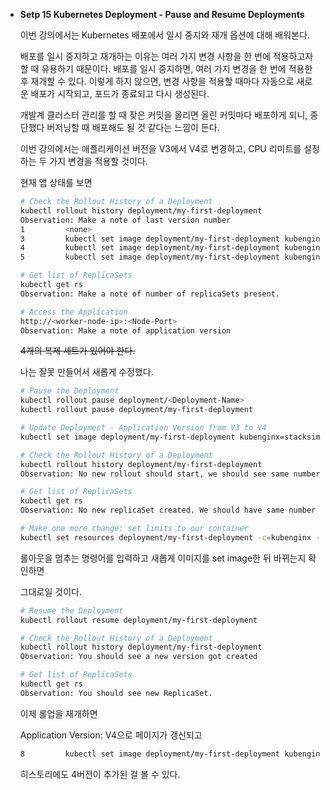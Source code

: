 - **Setp 15 Kubernetes Deployment - Pause and Resume Deployments**
    
    
    이번 강의에서는 Kubernetes 배포에서 일시 중지와 재개 옵션에 대해 배워본다.
    
    배포를 일시 중지하고 재개하는 이유는 여러 가지 변경 사항을 한 번에 적용하고자 할 때 유용하기 때문이다. 배포를 일시 중지하면, 여러 가지 변경을 한 번에 적용한 후 재개할 수 있다. 이렇게 하지 않으면, 변경 사항을 적용할 때마다 자동으로 새로운 배포가 시작되고, 포드가 종료되고 다시 생성된다.
    
    개발계 클러스터 관리를 할 때 잦은 커밋을 올리면 올린 커밋마다 배포하게 되니, 중단했다 버저닝할 때 배포해도 될 것 같다는 느낌이 든다.
    
    이번 강의에서는 애플리케이션 버전을 V3에서 V4로 변경하고, CPU 리미트를 설정하는 두 가지 변경을 적용할 것이다.
    
    현재 앱 상태를 보면
    
    ```bash
    # Check the Rollout History of a Deployment
    kubectl rollout history deployment/my-first-deployment  
    Observation: Make a note of last version number
    1         <none>
    3         kubectl set image deployment/my-first-deployment kubenginx=stacksimplify/kubenginx:2.0.0 --record=true
    4         kubectl set image deployment/my-first-deployment kubenginx=stacksimplify/kubenginx:2.0.0 --record=true
    5         kubectl set image deployment/my-first-deployment kubenginx=stacksimplify/kubenginx:2.0.0 --record=true
    
    # Get list of ReplicaSets
    kubectl get rs
    Observation: Make a note of number of replicaSets present.
    
    # Access the Application 
    http://<worker-node-ip>:<Node-Port>
    Observation: Make a note of application version
    ```
    
    ~~4개의 복제 세트가 있어야 한다.~~
    
    나는 잘못 만들어서 새롭게 수정했다.
    
    ```bash
    # Pause the Deployment
    kubectl rollout pause deployment/<Deployment-Name>
    kubectl rollout pause deployment/my-first-deployment
    
    # Update Deployment - Application Version from V3 to V4
    kubectl set image deployment/my-first-deployment kubenginx=stacksimplify/kubenginx:4.0.0 --record=true
    
    # Check the Rollout History of a Deployment
    kubectl rollout history deployment/my-first-deployment  
    Observation: No new rollout should start, we should see same number of versions as we check earlier with last version number matches which we have noted earlier.
    
    # Get list of ReplicaSets
    kubectl get rs
    Observation: No new replicaSet created. We should have same number of replicaSets as earlier when we took note. 
    
    # Make one more change: set limits to our container
    kubectl set resources deployment/my-first-deployment -c=kubenginx --limits=cpu=20m,memory=30Mi
    ```
    
    롤아웃을 멈추는 명령어를 입력하고 새롭게 이미지를 set image한 뒤 바뀌는지 확인하면
    
    그대로일 것이다.
    
    ```bash
    # Resume the Deployment
    kubectl rollout resume deployment/my-first-deployment
    
    # Check the Rollout History of a Deployment
    kubectl rollout history deployment/my-first-deployment  
    Observation: You should see a new version got created
    
    # Get list of ReplicaSets
    kubectl get rs
    Observation: You should see new ReplicaSet.
    ```
    
    이제 롤업을 재개하면
    
    Application Version: V4으로 페이지가 갱신되고
    
    ```bash
    8         kubectl set image deployment/my-first-deployment kubenginx=stacksimplify/kubenginx:4.0.0 --record=true
    ```
    
    히스토리에도 4버전이 추가된 걸 볼 수 있다.